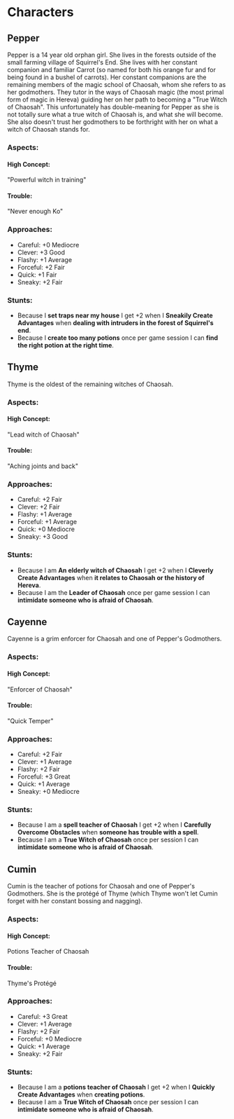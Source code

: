 # Characters

## Pepper

Pepper is a 14 year old orphan girl. She lives in the forests outside of the small farming village of Squirrel's End. She lives with her constant companion and familiar Carrot (so named for both his orange fur and for being found in a bushel of carrots). Her constant companions are the remaining members of the magic school of Chaosah, whom she refers to as her godmothers. They tutor in the ways of Chaosah magic (the most primal form of magic in Hereva) guiding her on her path to becoming a "True Witch of Chaosah". This unfortunately has double-meaning for Pepper as she is not totally sure what a true witch of Chaosah is, and what she will become. She also doesn't trust her godmothers to be forthright with her on what a witch of Chaosah stands for.

### Aspects:

#### High Concept:

"Powerful witch in training"

#### Trouble: 

"Never enough Ko"

### Approaches:

* Careful: +0 Mediocre
* Clever: +3 Good
* Flashy: +1 Average
* Forceful: +2 Fair
* Quick: +1 Fair
* Sneaky: +2 Fair

### Stunts:

* Because I **set traps near my house** I get +2 when I **Sneakily Create Advantages** when **dealing with  intruders in the forest of Squirrel's end**.
* Because I **create too many potions** once per game session I can **find the right potion at the right time**.

## Thyme

Thyme is the oldest of the remaining witches of Chaosah.

### Aspects:

#### High Concept:

"Lead witch of Chaosah"

#### Trouble:

"Aching joints and back"

### Approaches:

* Careful: +2 Fair
* Clever: +2 Fair
* Flashy: +1 Average
* Forceful: +1 Average
* Quick: +0 Mediocre
* Sneaky: +3 Good

### Stunts:

* Because I am **An elderly witch of Chaosah** I get +2 when I **Cleverly Create Advantages** when **it relates to Chaosah or the history of Hereva**.
* Because I am the **Leader of Chaosah** once per game session I can **intimidate someone who is afraid of Chaosah**.

## Cayenne

Cayenne is a grim enforcer for Chaosah and one of Pepper's Godmothers.

### Aspects:

#### High Concept:

"Enforcer of Chaosah"

#### Trouble:

"Quick Temper"

### Approaches:

* Careful: +2 Fair
* Clever: +1 Average
* Flashy: +2 Fair
* Forceful: +3 Great
* Quick: +1 Average
* Sneaky: +0 Mediocre

### Stunts:

* Because I am a **spell teacher of Chaosah** I get +2 when I **Carefully Overcome Obstacles** when **someone has trouble with a spell**.
* Because I am a **True Witch of Chaosah** once per session I can **intimidate someone who is afraid of Chaosah**.

## Cumin

Cumin is the teacher of potions for Chaosah and one of Pepper's Godmothers. She is the protégé of Thyme (which Thyme won't let Cumin forget with her constant bossing and nagging). 

### Aspects:

#### High Concept:

Potions Teacher of Chaosah 

#### Trouble:

Thyme's Protégé

### Approaches:

* Careful: +3 Great
* Clever: +1 Average
* Flashy: +2 Fair
* Forceful: +0 Mediocre
* Quick: +1 Average
* Sneaky: +2 Fair

### Stunts:

* Because I am a **potions teacher of Chaosah** I get +2 when I **Quickly Create Advantages** when **creating potions**.
* Because I am a **True Witch of Chaosah** once per session I can **intimidate someone who is afraid of Chaosah**.
